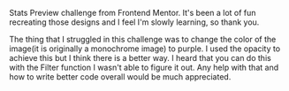 Stats Preview challenge from Frontend Mentor. It's been a lot of fun recreating those designs and I feel I'm slowly learning, so thank you.

The thing that I struggled in this challenge was to change the color of the image(it is originally a monochrome image) to purple. I used the opacity to achieve this but I think there is a better way. I heard that you can do this with the Filter function I wasn't able to figure it out. Any help with that and how to write better code overall would be much appreciated.